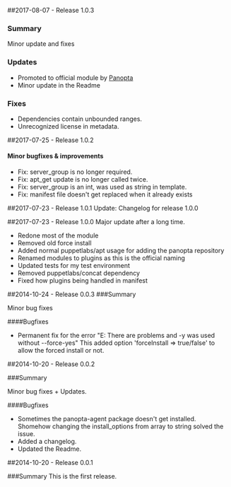 ##2017-08-07 - Release 1.0.3
### Summary
Minor update and fixes

### Updates
- Promoted to official module by [Panopta](https://www.panopta.com)
- Minor update in the Readme

### Fixes
- Dependencies contain unbounded ranges.
- Unrecognized license in metadata.

##2017-07-25 - Release 1.0.2
#### Minor bugfixes & improvements

- Fix: server_group is no longer required.
- Fix: apt_get update is no longer called twice.
- Fix: server_group is an int, was used as string in template.
- Fix: manifest file doesn't get replaced when it already exists

##2017-07-23 - Release 1.0.1
Update: Changelog for release 1.0.0

##2017-07-23 - Release 1.0.0
Major update after a long time.
 - Redone most of the module
 - Removed old force install
 - Added normal puppetlabs/apt usage for adding the panopta repository
 - Renamed modules to plugins as this is the official naming
 - Updated tests for my test environment
 - Removed puppetlabs/concat dependency
 - Fixed how plugins being handled in manifest

##2014-10-24 - Release 0.0.3
###Summary

Minor bug fixes

####Bugfixes
- Permanent fix for the error "E: There are problems and -y was used without --force-yes"
  This added option 'forceInstall => true/false' to allow the forced install or not.

##2014-10-20 - Release 0.0.2

###Summary

Minor bug fixes + Updates.

####Bugfixes
- Sometimes the panopta-agent package doesn't get installed. Shomehow changing the install_options from array to string solved the issue.
- Added a changelog.
- Updated the Readme.

##2014-10-20 - Release 0.0.1

###Summary
This is the first release.
